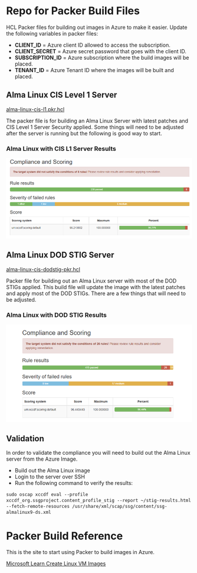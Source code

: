 # Repo for Packer Build Files
HCL Packer files for building out images in Azure to make it easier.  Update the following variables in packer files:

- **CLIENT_ID** = Azure client ID allowed to access the subscription.
- **CLIENT_SECRET** = Azure secret password that goes with the client ID.
- **SUBSCRIPTION_ID** = Azure subscription where the build images will be placed.
- **TENANT_ID** = Azure Tenant ID where the images will be built and placed.

## Alma Linux CIS Level 1 Server
[alma-linux-cis-l1.pkr.hcl](https://github.com/igthorn99/packer-files/blob/main/alma-linux-cis-l1.pkr.hcl)

The packer file is for building an Alma Linux Server with latest patches and CIS Level 1 Server Security applied. Some things will need to be adjusted after the server is running but the following is good way to start.

### Alma Linux with CIS L1 Server Results
![Compliance](https://github.com/igthorn99/packer-files/blob/main/alma-linux-cis-l1-results.png)

## Alma Linux DOD STIG Server
[alma-linux-cis-dodstig-pkr.hcl](https://github.com/igthorn99/packer-files/blob/main/alma-linux-dodstig.pkr.hcl)

Packer file for building out an Alma Linux server with most of the DOD STIGs applied.  This build file will update the image with the latest patches and apply most of the DOD STIGs.  There are a few things that will need to be adjusted.

### Alma Linux with DOD STIG Results
![Compliance](https://github.com/igthorn99/packer-files/blob/main/alma-linux-dodstig-results.png)

## Validation
In order to validate the compliance you will need to build out the Alma Linux server from the Azure Image.

- Build out the Alma Linux image
- Login to the server over SSH
- Run the following command to verify the results:
```
sudo oscap xccdf eval --profile xccdf_org.ssgproject.content_profile_stig --report ~/stig-results.html --fetch-remote-resources /usr/share/xml/scap/ssg/content/ssg-almalinux9-ds.xml
```

# Packer Build Reference
This is the site to start using Packer to build images in Azure.

[Microsoft Learn Create Linux VM Images](https://learn.microsoft.com/en-us/azure/virtual-machines/linux/build-image-with-packer)
